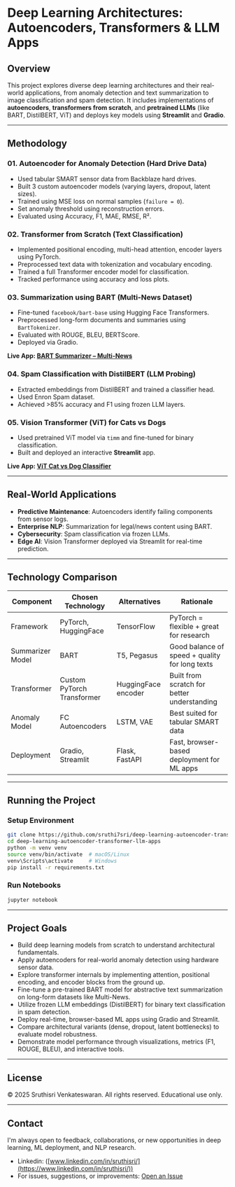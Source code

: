 # Deep Learning Architectures: Autoencoders, Transformers & LLM Apps

## Overview
This project explores diverse deep learning architectures and their real-world applications, from anomaly detection and text summarization to image classification and spam detection. It includes implementations of **autoencoders**, **transformers from scratch**, and **pretrained LLMs** (like BART, DistilBERT, ViT) and deploys key models using **Streamlit** and **Gradio**.

---

## Methodology

### 01. Autoencoder for Anomaly Detection (Hard Drive Data)
- Used tabular SMART sensor data from Backblaze hard drives.
- Built 3 custom autoencoder models (varying layers, dropout, latent sizes).
- Trained using MSE loss on normal samples (`failure = 0`).
- Set anomaly threshold using reconstruction errors.
- Evaluated using Accuracy, F1, MAE, RMSE, R².

### 02. Transformer from Scratch (Text Classification)
- Implemented positional encoding, multi-head attention, encoder layers using PyTorch.
- Preprocessed text data with tokenization and vocabulary encoding.
- Trained a full Transformer encoder model for classification.
- Tracked performance using accuracy and loss plots.

### 03. Summarization using BART (Multi-News Dataset)
- Fine-tuned `facebook/bart-base` using Hugging Face Transformers.
- Preprocessed long-form documents and summaries using `BartTokenizer`.
- Evaluated with ROUGE, BLEU, BERTScore.
- Deployed via Gradio.

**Live App: [BART Summarizer – Multi-News](https://huggingface.co/spaces/Sruthisri/bart-summarizer-multi-news)**

### 04. Spam Classification with DistilBERT (LLM Probing)
- Extracted embeddings from DistilBERT and trained a classifier head.
- Used Enron Spam dataset.
- Achieved >85% accuracy and F1 using frozen LLM layers.

### 05. Vision Transformer (ViT) for Cats vs Dogs
- Used pretrained ViT model via `timm` and fine-tuned for binary classification.
- Built and deployed an interactive **Streamlit** app.

**Live App: [ViT Cat vs Dog Classifier](https://vit-cat-dog-classifier-sv94-sarojavu.streamlit.app/)**

---

## Real-World Applications
- **Predictive Maintenance**: Autoencoders identify failing components from sensor logs.
- **Enterprise NLP**: Summarization for legal/news content using BART.
- **Cybersecurity**: Spam classification via frozen LLMs.
- **Edge AI**: Vision Transformer deployed via Streamlit for real-time prediction.

---

## Technology Comparison

| Component         | Chosen Technology           | Alternatives        | Rationale                                             |
|------------------|-----------------------------|---------------------|--------------------------------------------------------|
| Framework        | PyTorch, HuggingFace        | TensorFlow          | PyTorch = flexible + great for research               |
| Summarizer Model | BART                        | T5, Pegasus         | Good balance of speed + quality for long texts        |
| Transformer      | Custom PyTorch Transformer  | HuggingFace encoder | Built from scratch for better understanding           |
| Anomaly Model    | FC Autoencoders             | LSTM, VAE           | Best suited for tabular SMART data                    |
| Deployment       | Gradio, Streamlit           | Flask, FastAPI      | Fast, browser-based deployment for ML apps            |

---

## Running the Project
### Setup Environment
```bash
git clone https://github.com/sruthi7sri/deep-learning-autoencoder-transformer-llm-apps.git
cd deep-learning-autoencoder-transformer-llm-apps
python -m venv venv
source venv/bin/activate  # macOS/Linux
venv\Scripts\activate     # Windows
pip install -r requirements.txt
```

### Run Notebooks
```bash
jupyter notebook
```

---
## Project Goals

- Build deep learning models from scratch to understand architectural fundamentals.
- Apply autoencoders for real-world anomaly detection using hardware sensor data.
- Explore transformer internals by implementing attention, positional encoding, and encoder blocks from the ground up.
- Fine-tune a pre-trained BART model for abstractive text summarization on long-form datasets like Multi-News.
- Utilize frozen LLM embeddings (DistilBERT) for binary text classification in spam detection.
- Deploy real-time, browser-based ML apps using Gradio and Streamlit.
- Compare architectural variants (dense, dropout, latent bottlenecks) to evaluate model robustness.
- Demonstrate model performance through visualizations, metrics (F1, ROUGE, BLEU), and interactive tools.

---
## License

© 2025 Sruthisri Venkateswaran. All rights reserved.
Educational use only.

---

## Contact

I'm always open to feedback, collaborations, or new opportunities in deep learning, ML deployment, and NLP research.

- Linkedin: ([www.linkedin.com/in/sruthisri/](https://www.linkedin.com/in/sruthisri/))
- For issues, suggestions, or improvements: [Open an Issue](https://github.com/sruthi7sri/deep-learning-autoencoder-transformer-llm-apps/issues)
